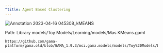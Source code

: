 ```yaml
---
^title: Agent Based Clustering
---
```


![Annotation 2023-04-16 045308_kMEANS](https://user-images.githubusercontent.com/4437331/232264009-7ebc282c-2652-418c-a8ae-4390945d9edb.png)

Path: Library models/Toy Models/Learning/models/Mas KMeans.gaml

```gaml reference
https://github.com/gama-platform/gama.old/blob/GAMA_1.9.3/msi.gama.models/models/Toy%20Models/Learning/models/Mas%20KMeans.gaml
```


